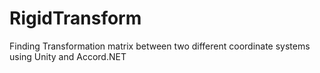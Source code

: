 # RigidTransform
Finding Transformation matrix between two different coordinate systems using Unity and Accord.NET
